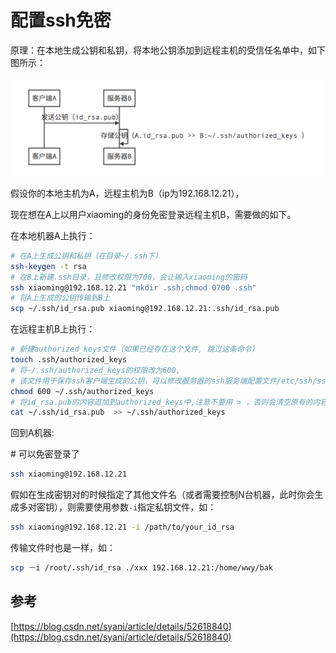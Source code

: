 # 配置ssh免密

原理：在本地生成公钥和私钥，将本地公钥添加到远程主机的受信任名单中，如下图所示：

![ssh&#x514D;&#x5BC6;&#x539F;&#x7406;&#x56FE;&#x793A;&#x610F;](../../.gitbook/assets/ping-mu-kuai-zhao-20180427-xia-wu-8.58.35.png)

假设你的本地主机为A，远程主机为B（ip为192.168.12.21），

现在想在A上以用户xiaoming的身份免密登录远程主机B，需要做的如下。

在本地机器A上执行：

```bash
# 在A上生成公钥和私钥（在目录~/.ssh下）
ssh-keygen -t rsa 
# 在B上新建.ssh目录，且修改权限为700，会让输入xiaoming的密码
ssh xiaoming@192.168.12.21 "mkdir .ssh;chmod 0700 .ssh" 
# 将A上生成的公钥传输到B上
scp ~/.ssh/id_rsa.pub xiaoming@192.168.12.21:.ssh/id_rsa.pub
```

在远程主机B上执行：

```bash
# 新建authorized_keys文件（如果已经存在这个文件, 跳过这条命令)
touch .ssh/authorized_keys 
# 将~/.ssh/authorized_keys的权限改为600,
# 该文件用于保存ssh客户端生成的公钥，可以修改服务器的ssh服务端配置文件/etc/ssh/sshd_config来指定其他文件名
chmod 600 ~/.ssh/authorized_keys  
# 将id_rsa.pub的内容追加到authorized_keys中,注意不要用 > ，否则会清空原有的内容，使其他人无法使用原有的密钥登录
cat ~/.ssh/id_rsa.pub  >> ~/.ssh/authorized_keys 
```

回到A机器:

\#  可以免密登录了

```bash
ssh xiaoming@192.168.12.21
```

假如在生成密钥对的时候指定了其他文件名（或者需要控制N台机器，此时你会生成多对密钥），则需要使用参数`-i`指定私钥文件，如：

```bash
ssh xiaoming@192.168.12.21 -i /path/to/your_id_rsa
```

传输文件时也是一样，如：

```bash
scp －i /root/.ssh/id_rsa ./xxx 192.168.12.21:/home/wwy/bak
```



## 参考

[https://blog.csdn.net/syani/article/details/52618840](https://blog.csdn.net/syani/article/details/52618840)

